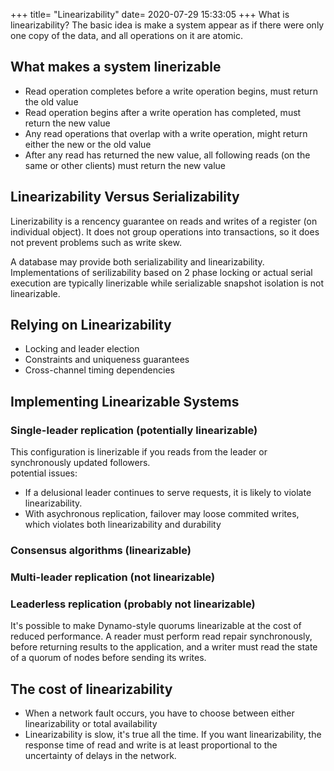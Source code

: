 +++
title=  "Linearizability"
date=   2020-07-29 15:33:05
+++
What is linearizability? The basic idea is make a system appear as if there were only one copy of the data,
and all operations on it are atomic.

## What makes a system linerizable
* Read operation completes before a write operation begins, must return the old value
* Read operation begins after a write operation has completed, must return the new value
* Any read operations that overlap with a write operation, might return either the new or the old value
* After any read has returned the new value, all following reads (on the same or other clients) must return the new value

## Linearizability Versus Serializability
Linerizability is a rencency guarantee on reads and writes of a register (on individual object). It does not group operations into transactions, so it does not prevent problems such as write skew.

A database may provide both serializability and linearizability. Implementations of serilizability based on 2 phase locking or actual serial execution are typically linerizable while serializable snapshot isolation is not linearizable.

## Relying on Linearizability
* Locking and leader election
* Constraints and uniqueness guarantees
* Cross-channel timing dependencies

## Implementing Linearizable Systems

### Single-leader replication (potentially linearizable)
This configuration is linerizable if you reads from the leader or synchronously updated followers.
<br>
potential issues:
* If a delusional leader continues to serve requests, it is likely to violate linearizability.
* With asychronous replication, failover may loose commited writes, which violates both linearizability and durability

### Consensus algorithms (linearizable)

### Multi-leader replication (not linearizable)

### Leaderless replication (probably not linearizable)
It's possible to make Dynamo-style quorums linearizable at the cost of reduced performance. A reader must perform read repair synchronously, before returning results to the application, and a writer must read the state of a quorum of nodes before sending its writes.

## The cost of linearizability
* When a network fault occurs, you have to choose between either linearizability or total availability
* Linearizability is slow, it's true all the time. If you want linearizability, the response time of read and write is at least proportional to the uncertainty of delays in the network.
